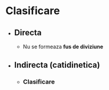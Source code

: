 # Clasificare
  - ## Directa
    - Nu se formeaza **fus de diviziune**
  - ## Indirecta (catidinetica)
    - ### Clasificare
    